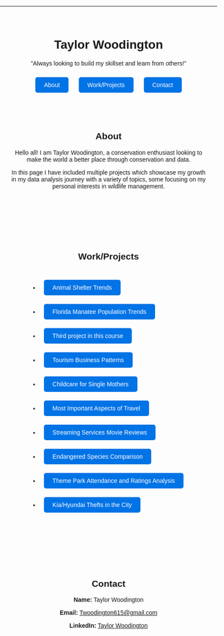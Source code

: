 
---

<style>
  body {
    font-family: Arial, sans-serif;
    margin: 0;
    padding: 0;
    text-align: center;
  }
  .container {
    max-width: 800px;
    margin: 0 auto;
    padding: 20px;
  }
  .section {
    padding: 50px 0;
  }
  .btn {
    display: inline-block;
    margin: 10px;
    padding: 10px 20px;
    background: #0073e6;
    color: white;
    text-decoration: none;
    border-radius: 5px;
  }
  .btn:hover {
    background: #005bb5;
  }
</style>

<div class="container">
  <h1>Taylor Woodington</h1>
  <p>"Always looking to build my skillset and learn from others!"</p>

  <div>
    <a href="#about" class="btn">About</a>
    <a href="#projects" class="btn">Work/Projects</a>
    <a href="#contact" class="btn">Contact</a>
  </div>

  <div id="about" class="section">
    <h2>About</h2>
    <p>Hello all! I am Taylor Woodington, a conservation enthusiast looking to make the world a better place through conservation and data.</p>
    <p>In this page I have included multiple projects which showcase my growth in my data analysis journey with a variety of topics, some focusing on my personal interests in wildlife management.</p>
  </div>

   <div id="projects" class="section">
    <h2>Work/Projects</h2>
    <ul style="text-align: left; display: inline-block;">
      <li><a href="https://github.com/taydwoodington/taydwood.github.io/tree/main/Animal_Shelter_Trends" class="btn">Animal Shelter Trends</a>
      <li><a href="https://github.com/taydwoodington/taydwood.github.io/tree/main/Manatee_Pop_Trends" class="btn">Florida Manatee Population Trends</a>
      <li><a href="projects/third-project" class="btn">Third project in this course</a></li>
      <li><a href="projects/tourism-business-patterns" class="btn">Tourism Business Patterns</a></li>
      <li><a href="projects/childcare-single-mothers" class="btn">Childcare for Single Mothers</a></li>
      <li><a href="projects/travel-aspects" class="btn">Most Important Aspects of Travel</a></li>
      <li><a href="https://github.com/taydwoodington/taydwood.github.io/tree/main/StreamingService_ReviewAnalysis" class="btn">Streaming Services Movie Reviews</a>
      <li><a href="projects/endangered-species" class="btn">Endangered Species Comparison</a></li>
      <li><a href="projects/theme-park-analysis" class="btn">Theme Park Attendance and Ratings Analysis</a></li>
      <li><a href="https://github.com/taydwoodington/taydwood.github.io/tree/main/Kia%26Hyundai_Thefts" class="btn">Kia/Hyundai Thefts in the City</a>
    </ul>
  </div>

  <div id="contact" class="section">
    <h2>Contact</h2>
    <p><b>Name:</b> Taylor Woodington</p>
    <p><b>Email:</b> <a href="mailto:Twoodington615@gmail.com">Twoodington615@gmail.com</a></p>
    <p><b>LinkedIn:</b> <a href="https://www.linkedin.com/in/taylor-woodington-7a6065194" target="_blank">Taylor Woodington</a></p>
  </div>
</div>
